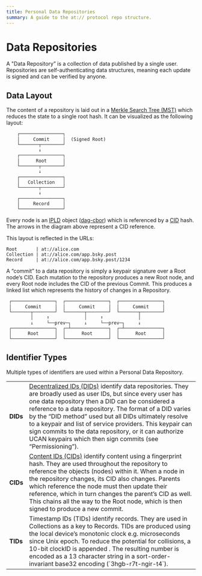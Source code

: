 ```yaml
---
title: Personal Data Repositories
summary: A guide to the at:// protocol repo structure.
---
```


# Data Repositories

A "Data Repository” is a collection of data published by a single user. Repositories are self-authenticating data structures, meaning each update is signed and can be verified by anyone.

## Data Layout

The content of a repository is laid out in a [Merkle Search Tree (MST)](https://hal.inria.fr/hal-02303490/document) which reduces the state to a single root hash. It can be visualized as the following layout:

<pre style="line-height: 1.2;"><code>    ┌────────────────┐
    │     Commit     │  (Signed Root)
    └───────┬────────┘
            ↓
    ┌────────────────┐
    │      Root      │
    └───────┬────────┘
            ↓
    ┌────────────────┐
    │   Collection   │
    └───────┬────────┘
            ↓
    ┌────────────────┐
    │     Record     │
    └────────────────┘
</code></pre>

Every node is an [IPLD](https://ipld.io/) object ([dag-cbor](https://ipld.io/docs/codecs/known/dag-cbor/)) which is referenced by a [CID](https://github.com/multiformats/cid) hash. The arrows in the diagram above represent a CID reference.

This layout is reflected in the URLs:

```
Root       | at://alice.com
Collection | at://alice.com/app.bsky.post
Record     | at://alice.com/app.bsky.post/1234
```

A “commit” to a data repository is simply a keypair signature over a Root node’s CID. Each mutation to the repository produces a new Root node, and every Root node includes the CID of the previous Commit. This produces a linked list which represents the history of changes in a Repository.

<pre style="line-height: 1.2;"><code> ┌────────────────┐  ┌────────────────┐  ┌────────────────┐
 │     Commit     │  │     Commit     │  │     Commit     │
 └───────┬────────┘  └───────┬────────┘  └───────┬────────┘
         │     ↑             │     ↑             │
         ↓     └──prev─┐     ↓     └──prev─┐     ↓
 ┌────────────────┐  ┌─┴──────────────┐  ┌─┴──────────────┐
 │      Root      │  │      Root      │  │      Root      │
 └────────────────┘  └────────────────┘  └────────────────┘
</code></pre>

## Identifier Types

Multiple types of identifiers are used within a Personal Data Repository.

<table>
  <tr>
   <td><strong>DIDs</strong>
   </td>
   <td><a href="https://w3c.github.io/did-core/">Decentralized IDs (DIDs)</a> identify data repositories. They are broadly used as user IDs, but since every user has one data repository then a DID can be considered a reference to a data repository. The format of a DID varies by the “DID method” used but all DIDs ultimately resolve to a keypair and list of service providers. This keypair can sign commits to the data repository, or it can authorize UCAN keypairs which then sign commits (see “Permissioning”).
   </td>
  </tr>
  <tr>
   <td><strong>CIDs</strong>
   </td>
   <td><a href="https://github.com/multiformats/cid">Content IDs (CIDs)</a> identify content using a fingerprint hash. They are used throughout the repository to reference the objects (nodes) within it. When a node in the repository changes, its CID also changes. Parents which reference the node must then update their reference, which in turn changes the parent’s CID as well. This chains all the way to the Root node, which is then signed to produce a new commit.
   </td>
  </tr>
  <tr>
   <td><strong>TIDs</strong>
   </td>
   <td>Timestamp IDs (TIDs) identify records. They are used in Collections as a key to Records. TIDs are produced using the local device’s monotonic clock e.g. microseconds since Unix epoch. To reduce the potential for collisions, a 10-bit clockID is appended . The resulting number is encoded as a 13 character string in a sort-order-invariant base32 encoding (`3hgb-r7t-ngir-t4`).
   </td>
  </tr>
</table>

